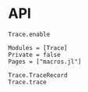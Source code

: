 # API

```@docs
Trace.enable
```

```@autodocs
Modules = [Trace]
Private = false
Pages = ["macros.jl"]
```

```@docs
Trace.TraceRecord
Trace.trace
```
